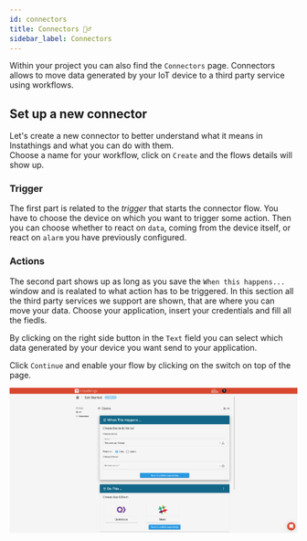 ```yaml
---
id: connectors
title: Connectors 🧞‍♂️
sidebar_label: Connectors
---
```

Within your project you can also find the `Connectors` page. Connectors allows to move data generated by your IoT device to a third party service using workflows.

## Set up a new connector
Let's create a new connector to better understand what it means in Instathings and what you can do with them.  
Choose a name for your workflow, click on `Create` and the flows details will show up.

### Trigger
The first part is related to the *trigger* that starts the connector flow. You have to choose the device on which you want to trigger some action. Then you can choose whether to react on `data`, coming from the device itself, or react on `alarm` you have previously configured. 

### Actions
The second part shows up as long as you save the `When this happens...` window and is realated to what action has to be triggered. In this section all the third party services we support are shown, that are where you can move your data. 
Choose your application, insert your credentials and fill all the fiedls.

By clicking on the right side button in the `Text` field you can select which data generated by your device you want send to your application.

Click `Continue` and enable your flow by clicking on the switch on top of the page.

<a href="/docs/assets/connectors_01.png" target="_blank">
    <img src="/docs/assets/connectors_01.png" width="1000"/>
</a>
